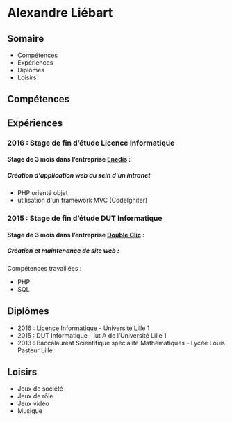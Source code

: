 # Alexandre Liébart
## Somaire
- Compétences
- Expériences
- Diplômes
- Loisirs

## Compétences
## Expériences
### 2016 : Stage de fin d’étude Licence Informatique
#### Stage de 3 mois dans l’entreprise [Enedis](https://www.enedis.fr/) :
##### Création d'application web au sein d'un intranet
- PHP orienté objet
- utilisation  d'un framework MVC (CodeIgniter)

### 2015 : Stage de fin d’étude DUT Informatique
#### Stage de 3 mois dans l’entreprise [Double Clic](https://www.doclic.fr/) :
##### Création et maintenance de site web :
Compétences travaillées :
- PHP
- SQL

## Diplômes
- 2016 : Licence Informatique - Université Lille 1
- 2015 : DUT Informatique - iut A de l’Université Lille 1
- 2013 : Baccalauréat Scientifique spécialité Mathématiques - Lycée Louis Pasteur Lille
## Loisirs
- Jeux de société
- Jeux de rôle
- Jeux vidéo
- Musique